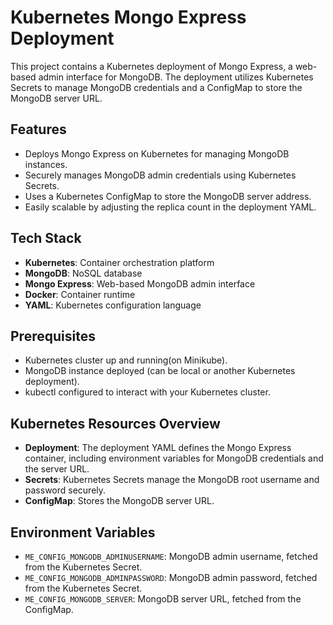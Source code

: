 # Kubernetes Mongo Express Deployment

This project contains a Kubernetes deployment of Mongo Express, a web-based admin interface for MongoDB. The deployment utilizes Kubernetes Secrets to manage MongoDB credentials and a ConfigMap to store the MongoDB server URL.


## Features

- Deploys Mongo Express on Kubernetes for managing MongoDB instances.
- Securely manages MongoDB admin credentials using Kubernetes Secrets.
- Uses a Kubernetes ConfigMap to store the MongoDB server address.
- Easily scalable by adjusting the replica count in the deployment YAML.


## Tech Stack

- **Kubernetes**: Container orchestration platform
- **MongoDB**: NoSQL database
- **Mongo Express**: Web-based MongoDB admin interface
- **Docker**: Container runtime
- **YAML**: Kubernetes configuration language

## Prerequisites

- Kubernetes cluster up and running(on Minikube).
- MongoDB instance deployed (can be local or another Kubernetes deployment).
- kubectl configured to interact with your Kubernetes cluster.

## Kubernetes Resources Overview

- **Deployment**: The deployment YAML defines the Mongo Express container, including environment variables for MongoDB credentials and the server URL.
- **Secrets**: Kubernetes Secrets manage the MongoDB root username and password securely.
- **ConfigMap**: Stores the MongoDB server URL.

## Environment Variables

- `ME_CONFIG_MONGODB_ADMINUSERNAME`: MongoDB admin username, fetched from the Kubernetes Secret.
- `ME_CONFIG_MONGODB_ADMINPASSWORD`: MongoDB admin password, fetched from the Kubernetes Secret.
- `ME_CONFIG_MONGODB_SERVER`: MongoDB server URL, fetched from the ConfigMap.

